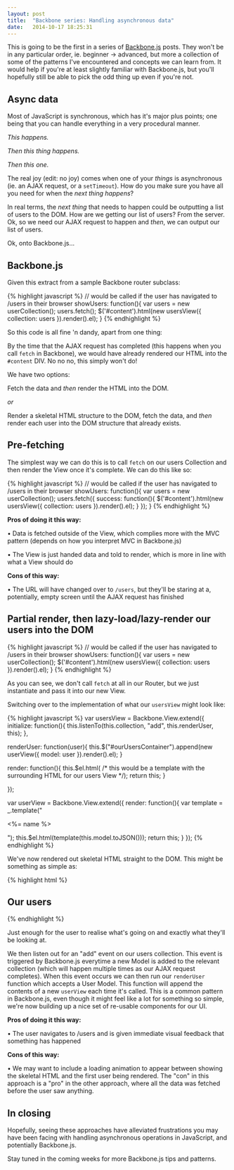 ```yaml
---
layout: post
title:  "Backbone series: Handling asynchronous data"
date:   2014-10-17 18:25:31
---
```


This is going to be the first in a series of [Backbone.js](http://backbonejs.org) posts. They won't be in any particular order, ie. beginner -> advanced, but more a collection of some of the patterns I've encountered and concepts we can learn from. It would help if you're at least slightly familiar with Backbone.js, but you'll hopefully still be able to pick the odd thing up even if you're not.

## Async data

Most of JavaScript is synchronous, which has it's major plus points; one being that you can handle everything in a very procedural manner.

*This happens.*

*Then this thing happens.*

*Then this one.*

The real joy (edit: no joy) comes when one of your *things* is asynchronous (ie. an AJAX request, or a `setTimeout`). How do you make sure you have all you need for when the *next thing happens*?

In real terms, the *next thing* that needs to happen could be outputting a list of users to the DOM. How are we getting our list of users? From the server. Ok, so we need our AJAX request to happen and *then*, we can output our list of users.

Ok, onto Backbone.js...

## Backbone.js

Given this extract from a sample Backbone router subclass:

{% highlight javascript %}
// would be called if the user has navigated to /users in their browser
showUsers: function(){
  var users = new userCollection();
  users.fetch();
  $('#content').html(new usersView({
    collection: users
  }).render().el);
}
{% endhighlight %}

So this code is all fine 'n dandy, apart from one thing:

By the time that the AJAX request has completed (this happens when you call `fetch` in Backbone), we would have already rendered our HTML into the `#content` DIV. No no no, this simply won't do!

We have two options:

Fetch the data and *then* render the HTML into the DOM.

*or*

Render a skeletal HTML structure to the DOM, fetch the data, and *then* render each user into the DOM structure that already exists.

## Pre-fetching

The simplest way we can do this is to call `fetch` on our users Collection and then render the View once it's complete. We can do this like so:

{% highlight javascript %}
// would be called if the user has navigated to /users in their browser
showUsers: function(){
  var users = new userCollection();
  users.fetch({
    success: function(){
      $('#content').html(new usersView({
        collection: users
      }).render().el);
    }
  });
}
{% endhighlight %}

**Pros of doing it this way:**

• Data is fetched outside of the View, which complies more with the MVC pattern (depends on how you interpret MVC in Backbone.js)

• The View is just handed data and told to render, which is more in line with what a View should do

**Cons of this way:**

• The URL will have changed over to `/users`, but they'll be staring at a, potentially, empty screen until the AJAX request has finished

## Partial render, then lazy-load/lazy-render our users into the DOM

{% highlight javascript %}
// would be called if the user has navigated to /users in their browser
showUsers: function(){
  var users = new userCollection();
  $('#content').html(new usersView({
    collection: users
  }).render().el);
}
{% endhighlight %}

As you can see, we don't call `fetch` at all in our Router, but we just instantiate and pass it into our new View.

Switching over to the implementation of what our `usersView` might look like:

{% highlight javascript %}
var usersView = Backbone.View.extend({
  initialize: function(){
    this.listenTo(this.collection, "add", this.renderUser, this);
  },

  renderUser: function(user){
    this.$("#ourUsersContainer").append(new userView({
      model: user
    }).render().el);
  }

  render: function(){
    this.$el.html( /* this would be a template with the surrounding HTML for our users View */);
    return this;
  }

});

var userView = Backbone.View.extend({
  render: function(){
    var template = _.template("<p><%= name %></p>");
    this.$el.html(template(this.model.toJSON()));
    return this;
  }
});
{% endhighlight %}

We've now rendered out skeletal HTML straight to the DOM. This might be something as simple as:

{% highlight html %}
<h2>Our users</h2>
<div id="ourUsersContainer"></div>
{% endhighlight %}

Just enough for the user to realise what's going on and exactly what they'll be looking at.

We then listen out for an "add" event on our users collection. This event is triggered by Backbone.js everytime a new Model is added to the relevant collection (which will happen multiple times as our AJAX request completes). When this event occurs we can then run our `renderUser` function which accepts a User Model. This function will append the contents of a new `userView` each time it's called. This is a common pattern in Backbone.js, even though it might feel like a lot for something so simple, we're now building up a nice set of re-usable components for our UI. 

**Pros of doing it this way:**

• The user navigates to /users and is given immediate visual feedback that something has happened

**Cons of this way:**

• We may want to include a loading animation to appear between showing the skeletal HTML and the first user being rendered. The "con" in this approach is a "pro" in the other approach, where all the data was fetched before the user saw anything.

## In closing

Hopefully, seeing these approaches have alleviated frustrations you may have been facing with handling asynchronous operations in JavaScript, and potentially Backbone.js.

Stay tuned in the coming weeks for more Backbone.js tips and patterns.